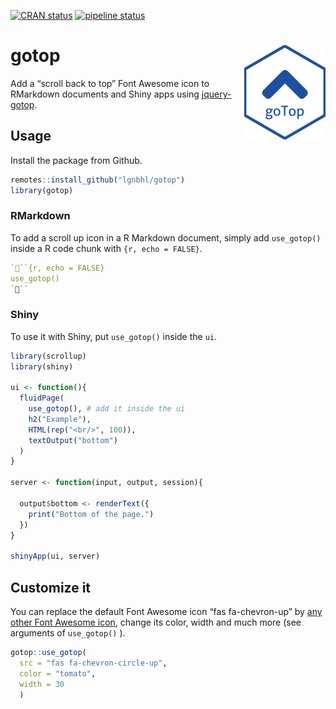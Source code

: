 
<!-- README.md is generated from README.Rmd. Please edit that file -->

[![CRAN
status](https://www.r-pkg.org/badges/version/gotop)](https://CRAN.R-project.org/package=gotop)
[![pipeline
status](https://gitlab.com/lgnbhl/gotop/badges/master/pipeline.svg)](https://gitlab.com/lgnbhl/gotop/pipelines)

# gotop <img src="man/figures/logo.png" align="right" />

Add a “scroll back to top” Font Awesome icon to RMarkdown documents and
Shiny apps using [jquery-gotop](https://scottdorman.blog/jquery-gotop/).

## Usage

Install the package from Github.

``` r
remotes::install_github("lgnbhl/gotop")
library(gotop)
```

### RMarkdown

To add a scroll up icon in a R Markdown document, simply add
`use_gotop()` inside a R code chunk with `{r, echo = FALSE}`.

``` r
```{r, echo = FALSE}
use_gotop()
```
```

### Shiny

To use it with Shiny, put `use_gotop()` inside the `ui`.

``` r
library(scrollup)
library(shiny)

ui <- function(){
  fluidPage(
    use_gotop(), # add it inside the ui
    h2("Example"), 
    HTML(rep("<br/>", 100)),
    textOutput("bottom")
  )
}

server <- function(input, output, session){

  output$bottom <- renderText({
    print("Bottom of the page.")
  })
}

shinyApp(ui, server)
```

## Customize it

You can replace the default Font Awesome icon “fas fa-chevron-up” by
[any other Font Awesome icon](https://fontawesome.com/icons?d=gallery),
change its color, width and much more (see arguments of `use_gotop()` ).

``` r
gotop::use_gotop(
  src = "fas fa-chevron-circle-up", 
  color = "tomato", 
  width = 30
  )
```
